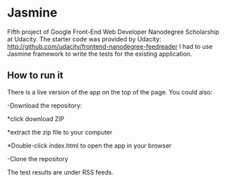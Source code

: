 # Jasmine

Fifth project of Google Front-End Web Developer Nanodegree Scholarship at Udacity. The starter code was provided by Udacity: 
http://github.com/udacity/frontend-nanodegree-feedreader
I had to use Jasmine framework to write the tests for the existing application.

## How to run it

There is a live version of the app on the top of the page. You could also:

-Download the repository:

*click download ZIP

*extract the zip file to your computer

*Double-click index.html to open the app in your browser

-Clone the repository

The test results are under RSS feeds.
